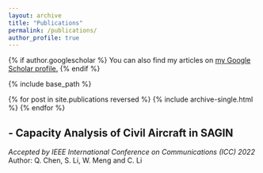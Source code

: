 ```yaml
---
layout: archive
title: "Publications"
permalink: /publications/
author_profile: true
---
```


{% if author.googlescholar %}
  You can also find my articles on <u><a href="{{author.googlescholar}}">my Google Scholar profile</a>.</u>
{% endif %}

{% include base_path %}

{% for post in site.publications reversed %}
  {% include archive-single.html %}
{% endfor %}

## - Capacity Analysis of Civil Aircraft in SAGIN
*Accepted by IEEE International Conference on Communications (ICC) 2022*
Author: Q. Chen, S. Li, W. Meng and C. Li

